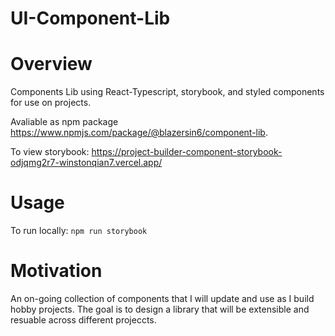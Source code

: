 # UI-Component-Lib

# Overview
Components Lib using React-Typescript, storybook, and styled components for use on projects.

Avaliable as npm package https://www.npmjs.com/package/@blazersin6/component-lib.

To view storybook: https://project-builder-component-storybook-odjqmg2r7-winstonqian7.vercel.app/

# Usage
To run locally: `npm run storybook`

# Motivation
An on-going collection of components that I will update and use as I build hobby projects. The goal is to design a library that will be extensible and resuable across different projeccts. 
